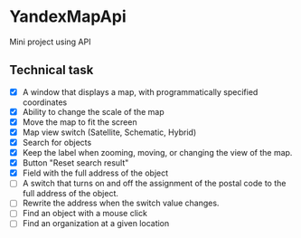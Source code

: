 # YandexMapApi
Mini project using API
## Technical task
- [x] A window that displays a map, with programmatically specified coordinates
- [x] Ability to change the scale of the map
- [x] Move the map to fit the screen
- [x] Map view switch (Satellite, Schematic, Hybrid)
- [x] Search for objects
- [x] Keep the label when zooming, moving, or changing the view of the map.
- [x] Button "Reset search result"
- [x] Field with the full address of the object
- [ ] A switch that turns on and off the assignment of the postal code to the full address of the object.
- [ ] Rewrite the address when the switch value changes.
- [ ] Find an object with a mouse click
- [ ] Find an organization at a given location
